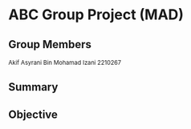 # ABC Group Project (MAD)

## Group Members
<small>Akif Asyrani Bin Mohamad Izani 2210267</small>


## Summary


## Objective
